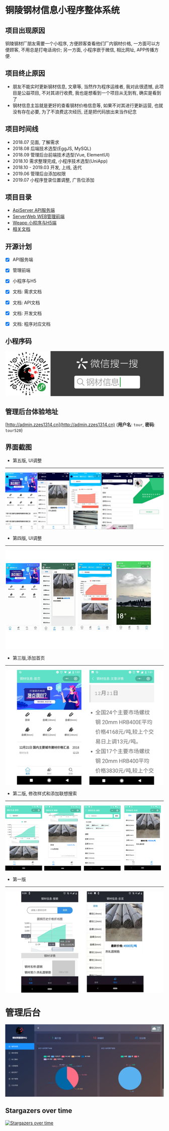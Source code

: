 # 铜陵钢材信息小程序整体系统

## 项目出现原因
铜陵钢材厂朋友需要一个小程序, 方便顾客查看他们厂内钢材价格, 一方面可以方便顾客, 不用总是打电话询价; 另一方面, 小程序嵌于微信, 相比网址, APP传播方便.

## 项目终止原因

 - 朋友不能实时更新钢材信息, 文章等, 当然作为程序运维者, 我对此很遗憾, 此项目是公益项目, 不对其进行收费, 我也是想看到一个项目从无到有, 确实是看到了
 - 钢材信息主旨就是更好的查看钢材价格信息等, 如果不对其进行更新运营, 也就没有存在必要, 为了不浪费这次经历, 还是把代码放出来当作纪念
 
## 项目时间线
 
 - 2018.07 见面, 了解需求
 - 2018.08 后端技术选型(EggJS, MySQL)
 - 2018.09 管理后台前端技术选型(Vue, ElementUI)
 - 2018.10 需求整理完成, 小程序技术选型(UniApp)
 - 2018.10 - 2019.03 开发, 上线, 迭代
 - 2019.06 管理后台添加权限
 - 2019.07 小程序登录位置调整, 广告位添加

## 项目目录

 - [ApiServer         API服务端](https://github.com/klren0312/ironInfoWeapp/tree/master/ApiServer)
 - [ServerWeb         WEB管理前端](https://github.com/klren0312/ironInfoWeapp/tree/master/ServerWeb)
 - [Weapp             小程序与H5端](https://github.com/klren0312/ironInfoWeapp/tree/master/Weapp)
 - [相关文档](https://github.com/klren0312/ironInfoWeapp/tree/master/doc)

## 开源计划

* [x] API服务端  
* [x] 管理前端
* [x] 小程序与H5
* [x] 文档: 需求文档 
* [x] 文档: API文档 
* [x] 文档: 开发文档 
* [x] 文档: 程序对应文档


## 小程序码
![](./Weapp/img/weapp.png)

## 管理后台体验地址
[http://admin.zzes1314.cn](http://admin.zzes1314.cn)
(**用户名**: `tour`,  **密码**: `tour520`)

## 界面截图
 - 第五版, UI调整
---
![](./Weapp/img/5.jpg)

 - 第四版, UI调整
---
![](./Weapp/img/4.png)
 - 第三版,添加首页
---
![](./Weapp/img/3.png)
 - 第二版, 修改样式和添加联想搜索
---
![](./Weapp/img/2.png)
 - 第一版
---
![](./Weapp/img/1.png)

# 管理后台
![](./Weapp/img/backend.png)

## Stargazers over time

[![Stargazers over time](https://starchart.cc/caarlos0/starcharts.svg)](https://starchart.cc/caarlos0/starcharts)
